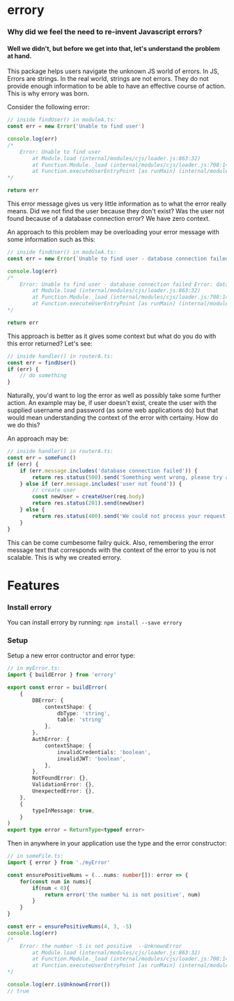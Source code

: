 # errory

### Why did we feel the need to re-invent Javascript errors?

#### Well we didn't, but before we get into that, let's understand the problem at hand.

This package helps users navigate the unknown JS world of errors. In JS, Errors are strings. In the real world, strings are not errors. They do not provide enough information to be able to have an effective course of action. This is why errory was born.

Consider the following error:

```ts
// inside findUser() in moduleA.ts:
const err = new Error('Unable to find user')

console.log(err)
/*
    Error: Unable to find user
        at Module.load (internal/modules/cjs/loader.js:863:32)
        at Function.Module._load (internal/modules/cjs/loader.js:708:14)
        at Function.executeUserEntryPoint [as runMain] (internal/modules/run_main.js:60:12)
*/

return err
```

This error message gives us very little information as to what the error really means. Did we not find the user because they don't exist? Was the user not found because of a database connection error? We have zero context.

An approach to this problem may be overloading your error message with some information such as this:

```ts
// inside findUser() in moduleA.ts:
const err = new Error(`Unable to find user - database connection failed ${databaseError}`)

console.log(err)
/*
    Error: Unable to find user - database connection failed Error: database connection ECONNRESET
        at Module.load (internal/modules/cjs/loader.js:863:32)
        at Function.Module._load (internal/modules/cjs/loader.js:708:14)
        at Function.executeUserEntryPoint [as runMain] (internal/modules/run_main.js:60:12)
*/

return err
```

This approach is better as it gives some context but what do you do with this error returned? Let's see:

```ts
// inside handler() in routerA.ts:
const err = findUser()
if (err) {
	// do something
}
```

Naturally, you'd want to log the error as well as possibly take some further action. An example may be, if user doesn't exist, create the user with the supplied username and password (as some web applications do) but that would mean understanding the context of the error with certainy. How do we do this?

An approach may be:

```ts
// inside handler() in routerA.ts:
const err = someFunc()
if (err) {
	if (err.message.includes('database connection failed')) {
		return res.status(500).send('Something went wrong, please try again later.')
	} else if (err.message.includes('user not found')) {
		// create user
		const newUser = createUser(req.body)
		return res.status(201).send(newUser)
	} else {
		return res.status(400).send('We could not process your request.')
	}
}
```

This can be come cumbesome failry quick. Also, remembering the error message text that corresponds with the context of the error to you is not scalable. This is why we created errory.


# Features 

### Install errory 

You can install errory by running: `npm install --save errory`

### Setup

Setup a new error contructor and error type:
```ts
// in myError.ts:
import { buildError } from 'errory'

export const error = buildError(
	{
		DBError: {
			contextShape: {
				dbType: 'string',
                table: 'string'
			},
		},
		AuthError: {
			contextShape: {
				invalidCredentials: 'boolean',
				invalidJWT: 'boolean',
			},
		},
		NotFoundError: {},
		ValidationError: {},
		UnexpectedError: {},
	},
	{
		typeInMessage: true,
	}
)
export type error = ReturnType<typeof error>
```

Then in anywhere in your application use the type and the error constructor:
```ts
// in someFile.ts:
import { error } from './myError'

const ensurePositiveNums = (...nums: number[]): error => {
    for(const num in nums){
        if(num < 0){
            return error('the number %i is not positive', num)
        }
    }
}

const err = ensurePositiveNums(4, 3, -5)
console.log(err)
/* 
    Error: the number -5 is not positive  --UnknownError 
        at Module.load (internal/modules/cjs/loader.js:863:32)
        at Function.Module._load (internal/modules/cjs/loader.js:708:14)
        at Function.executeUserEntryPoint [as runMain] (internal/modules/run_main.js:60:12)
*/

console.log(err.isUnknownError())
// true
```

